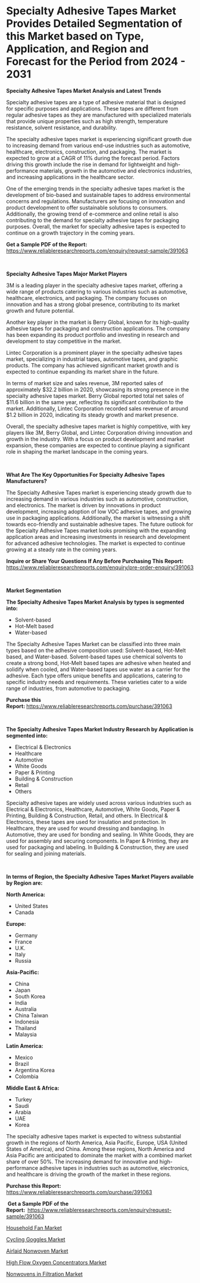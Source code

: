 <p><h1>Specialty Adhesive Tapes Market Provides Detailed Segmentation of this Market based on Type, Application, and Region and Forecast for the Period from 2024 - 2031</h1></p><p><strong>Specialty Adhesive Tapes Market Analysis and Latest Trends</strong></p>
<p><p>Specialty adhesive tapes are a type of adhesive material that is designed for specific purposes and applications. These tapes are different from regular adhesive tapes as they are manufactured with specialized materials that provide unique properties such as high strength, temperature resistance, solvent resistance, and durability. </p><p>The specialty adhesive tapes market is experiencing significant growth due to increasing demand from various end-use industries such as automotive, healthcare, electronics, construction, and packaging. The market is expected to grow at a CAGR of 11% during the forecast period. Factors driving this growth include the rise in demand for lightweight and high-performance materials, growth in the automotive and electronics industries, and increasing applications in the healthcare sector.</p><p>One of the emerging trends in the specialty adhesive tapes market is the development of bio-based and sustainable tapes to address environmental concerns and regulations. Manufacturers are focusing on innovation and product development to offer sustainable solutions to consumers. Additionally, the growing trend of e-commerce and online retail is also contributing to the demand for specialty adhesive tapes for packaging purposes. Overall, the market for specialty adhesive tapes is expected to continue on a growth trajectory in the coming years.</p></p>
<p><strong>Get a Sample PDF of the Report:&nbsp;</strong> <a href="https://www.reliableresearchreports.com/enquiry/request-sample/391063">https://www.reliableresearchreports.com/enquiry/request-sample/391063</a></p>
<p>&nbsp;</p>
<p><strong>Specialty Adhesive Tapes Major Market Players</strong></p>
<p><p>3M is a leading player in the specialty adhesive tapes market, offering a wide range of products catering to various industries such as automotive, healthcare, electronics, and packaging. The company focuses on innovation and has a strong global presence, contributing to its market growth and future potential.</p><p>Another key player in the market is Berry Global, known for its high-quality adhesive tapes for packaging and construction applications. The company has been expanding its product portfolio and investing in research and development to stay competitive in the market.</p><p>Lintec Corporation is a prominent player in the specialty adhesive tapes market, specializing in industrial tapes, automotive tapes, and graphic products. The company has achieved significant market growth and is expected to continue expanding its market share in the future.</p><p>In terms of market size and sales revenue, 3M reported sales of approximately $32.2 billion in 2020, showcasing its strong presence in the specialty adhesive tapes market. Berry Global reported total net sales of $11.6 billion in the same year, reflecting its significant contribution to the market. Additionally, Lintec Corporation recorded sales revenue of around $1.2 billion in 2020, indicating its steady growth and market presence.</p><p>Overall, the specialty adhesive tapes market is highly competitive, with key players like 3M, Berry Global, and Lintec Corporation driving innovation and growth in the industry. With a focus on product development and market expansion, these companies are expected to continue playing a significant role in shaping the market landscape in the coming years.</p></p>
<p>&nbsp;</p>
<p><strong>What Are The Key Opportunities For Specialty Adhesive Tapes Manufacturers?</strong></p>
<p><p>The Specialty Adhesive Tapes market is experiencing steady growth due to increasing demand in various industries such as automotive, construction, and electronics. The market is driven by innovations in product development, increasing adoption of low VOC adhesive tapes, and growing use in packaging applications. Additionally, the market is witnessing a shift towards eco-friendly and sustainable adhesive tapes. The future outlook for the Specialty Adhesive Tapes market looks promising with the expanding application areas and increasing investments in research and development for advanced adhesive technologies. The market is expected to continue growing at a steady rate in the coming years.</p></p>
<p><strong>Inquire or Share Your Questions If Any Before Purchasing This Report:</strong> <a href="https://www.reliableresearchreports.com/enquiry/pre-order-enquiry/391063">https://www.reliableresearchreports.com/enquiry/pre-order-enquiry/391063</a></p>
<p>&nbsp;</p>
<p><strong>Market Segmentation</strong></p>
<p><strong>The Specialty Adhesive Tapes Market Analysis by types is segmented into:</strong></p>
<p><ul><li>Solvent-based</li><li>Hot-Melt based</li><li>Water-based</li></ul></p>
<p><p>The Specialty Adhesive Tapes Market can be classified into three main types based on the adhesive composition used: Solvent-based, Hot-Melt based, and Water-based. Solvent-based tapes use chemical solvents to create a strong bond, Hot-Melt based tapes are adhesive when heated and solidify when cooled, and Water-based tapes use water as a carrier for the adhesive. Each type offers unique benefits and applications, catering to specific industry needs and requirements. These varieties cater to a wide range of industries, from automotive to packaging.</p></p>
<p><strong>Purchase this Report:&nbsp;</strong><a href="https://www.reliableresearchreports.com/purchase/391063">https://www.reliableresearchreports.com/purchase/391063</a></p>
<p>&nbsp;</p>
<p><strong>The Specialty Adhesive Tapes Market Industry Research by Application is segmented into:</strong></p>
<p><ul><li>Electrical & Electronics</li><li>Healthcare</li><li>Automotive</li><li>White Goods</li><li>Paper & Printing</li><li>Building & Construction</li><li>Retail</li><li>Others</li></ul></p>
<p><p>Specialty adhesive tapes are widely used across various industries such as Electrical & Electronics, Healthcare, Automotive, White Goods, Paper & Printing, Building & Construction, Retail, and others. In Electrical & Electronics, these tapes are used for insulation and protection. In Healthcare, they are used for wound dressing and bandaging. In Automotive, they are used for bonding and sealing. In White Goods, they are used for assembly and securing components. In Paper & Printing, they are used for packaging and labeling. In Building & Construction, they are used for sealing and joining materials.</p></p>
<p>&nbsp;</p>
<p><strong>In terms of Region, the Specialty Adhesive Tapes Market Players available by Region are:</strong></p>
<p>
    <p> <strong> North America: </strong>
        <ul>
            <li>United States</li>
            <li>Canada</li>
        </ul>
        </p> 
    <p> <strong> Europe: </strong>
        <ul>
            <li>Germany</li>
            <li>France</li>
            <li>U.K.</li>
            <li>Italy</li>
            <li>Russia</li>
        </ul>
        </p> 
    <p> <strong> Asia-Pacific: </strong>
        <ul>
            <li>China</li>
            <li>Japan</li>
            <li>South Korea</li>
            <li>India</li>
            <li>Australia</li>
            <li>China Taiwan</li>
            <li>Indonesia</li>
            <li>Thailand</li>
            <li>Malaysia</li>
        </ul>
        </p> 
    <p> <strong> Latin America: </strong>
        <ul>
            <li>Mexico</li>
            <li>Brazil</li>
            <li>Argentina Korea</li>
            <li>Colombia</li>
        </ul>
        </p> 
    <p> <strong> Middle East & Africa: </strong>
        <ul>
            <li>Turkey</li>
            <li>Saudi</li>
            <li>Arabia</li>
            <li>UAE</li>
            <li>Korea</li>
        </ul>
    </p>
    </p>
<p><p>The specialty adhesive tapes market is expected to witness substantial growth in the regions of North America, Asia Pacific, Europe, USA (United States of America), and China. Among these regions, North America and Asia Pacific are anticipated to dominate the market with a combined market share of over 50%. The increasing demand for innovative and high-performance adhesive tapes in industries such as automotive, electronics, and healthcare is driving the growth of the market in these regions.</p></p>
<p><strong>Purchase this Report: </strong><a href="https://www.reliableresearchreports.com/purchase/391063">https://www.reliableresearchreports.com/purchase/391063</a></p>
<p>&nbsp;<strong>Get a Sample PDF of the Report:&nbsp;&nbsp;</strong><a href="https://www.reliableresearchreports.com/enquiry/request-sample/391063">https://www.reliableresearchreports.com/enquiry/request-sample/391063</a></p>
<p><strong></strong></p>
<p><p><a href="https://view.publitas.com/reportprime-1/household-fan-market-size-reflecting-a-forecast-till-2031-market-by-type-by-application-and-by-geography/">Household Fan Market</a></p><p><a href="https://view.publitas.com/reportprime-1/cycling-goggles-market-size-market-share-and-global-market-analysis-report-2024-2031/">Cycling Goggles Market</a></p><p><a href="https://metal-farmhouse-e95.notion.site/Airlaid-Nonwoven-Market-Provides-Detailed-Segmentation-of-this-Market-based-on-Type-Application-an-f32b10e57886430e82865546241c61fd">Airlaid Nonwoven Market</a></p><p><a href="https://crocus-run-b5a.notion.site/High-Flow-Oxygen-Concentrators-Market-Size-Evaluating-its-Market-Trends-Growth-and-Projections-20-c39866248ea84c33988271465f786dc0">High Flow Oxygen Concentrators Market</a></p><p><a href="https://gratis-rainforest-2ca.notion.site/Nonwovens-in-Filtration-Market-with-the-goal-of-estimating-the-market-size-and-future-growth-potenti-e28d2008b7cf4905ad551ad3ed98decc">Nonwovens in Filtration Market</a></p></p>